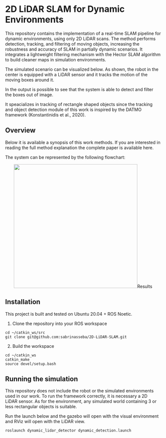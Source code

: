 # 2D LiDAR SLAM for Dynamic Environments 

This repository contains the implementation of a real-time SLAM pipeline for dynamic environments, using only 2D LiDAR scans. The method performs detection, tracking, and filtering of moving objects, increasing the robustness and accuracy of SLAM in partially dynamic scenarios. It integrates a lightweight filtering mechanism with the Hector SLAM algorithm to build cleaner maps in simulation environments.

The simulated scenario can be visualized below. As shown, the robot in the center is equipped with a LiDAR sensor and it tracks the motion of the moving boxes around it. 


In the output is possible to see that the system is able to detect and filter the boxes out of image.

It speacializes in tracking of rectangle shaped objects since the tracking and object detection module of this work is inspired by the DATMO framework (Konstantinidis
et al., 2020).

## Overview 

Below it is available a synopsis of this work methods. If you are interested in reading the full method explanation the complete paper is available here.

The system can be represented by the following flowchart:

<p align="center">
  <img width="400" height="400" src="https://github.com/sabrinasseba/2D-LiDAR-SLAM/blob/main/flowchart.png>
</p>



### Results 

## Installation

This project is built and tested on Ubuntu 20.04 + ROS Noetic.

1. Clone the repository into your ROS workspace

```
cd ~/catkin_ws/src
git clone git@github.com:sabrinasseba/2D-LiDAR-SLAM.git
```
2. Build the workspace

```
cd ~/catkin_ws
catkin_make
source devel/setup.bash
```

## Running the simulation

This repository does not include the robot or the simulated environments used in our work. To run the framework correctly, it is necessary a 2D LiDAR sensor. As for the environment, any simulated world containing 3 or less rectangular objects is suitable.

Run the launch below and the gazebo will open with the visual environment and RViz will open with the LiDAR view.

```
roslaunch dynamic_lidar_detector dynamic_detection.launch
```

